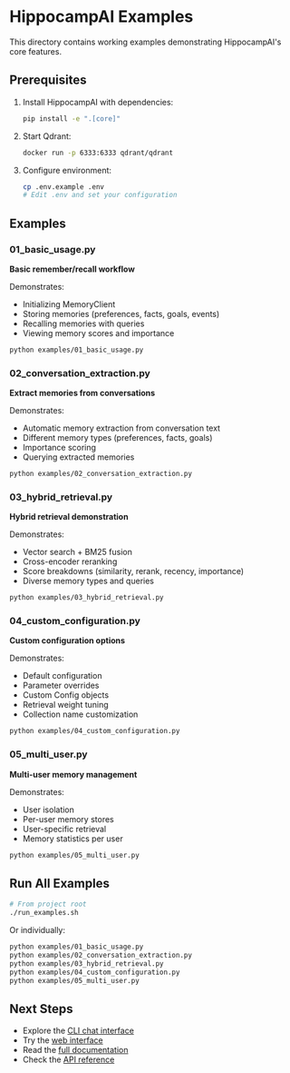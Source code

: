 # HippocampAI Examples

This directory contains working examples demonstrating HippocampAI's core features.

## Prerequisites

1. Install HippocampAI with dependencies:
   ```bash
   pip install -e ".[core]"
   ```

2. Start Qdrant:
   ```bash
   docker run -p 6333:6333 qdrant/qdrant
   ```

3. Configure environment:
   ```bash
   cp .env.example .env
   # Edit .env and set your configuration
   ```

## Examples

### 01_basic_usage.py
**Basic remember/recall workflow**

Demonstrates:
- Initializing MemoryClient
- Storing memories (preferences, facts, goals, events)
- Recalling memories with queries
- Viewing memory scores and importance

```bash
python examples/01_basic_usage.py
```

### 02_conversation_extraction.py
**Extract memories from conversations**

Demonstrates:
- Automatic memory extraction from conversation text
- Different memory types (preferences, facts, goals)
- Importance scoring
- Querying extracted memories

```bash
python examples/02_conversation_extraction.py
```

### 03_hybrid_retrieval.py
**Hybrid retrieval demonstration**

Demonstrates:
- Vector search + BM25 fusion
- Cross-encoder reranking
- Score breakdowns (similarity, rerank, recency, importance)
- Diverse memory types and queries

```bash
python examples/03_hybrid_retrieval.py
```

### 04_custom_configuration.py
**Custom configuration options**

Demonstrates:
- Default configuration
- Parameter overrides
- Custom Config objects
- Retrieval weight tuning
- Collection name customization

```bash
python examples/04_custom_configuration.py
```

### 05_multi_user.py
**Multi-user memory management**

Demonstrates:
- User isolation
- Per-user memory stores
- User-specific retrieval
- Memory statistics per user

```bash
python examples/05_multi_user.py
```

## Run All Examples

```bash
# From project root
./run_examples.sh
```

Or individually:
```bash
python examples/01_basic_usage.py
python examples/02_conversation_extraction.py
python examples/03_hybrid_retrieval.py
python examples/04_custom_configuration.py
python examples/05_multi_user.py
```

## Next Steps

- Explore the [CLI chat interface](../cli_chat.py)
- Try the [web interface](../web_chat.py)
- Read the [full documentation](../docs/)
- Check the [API reference](../docs/API.md)
